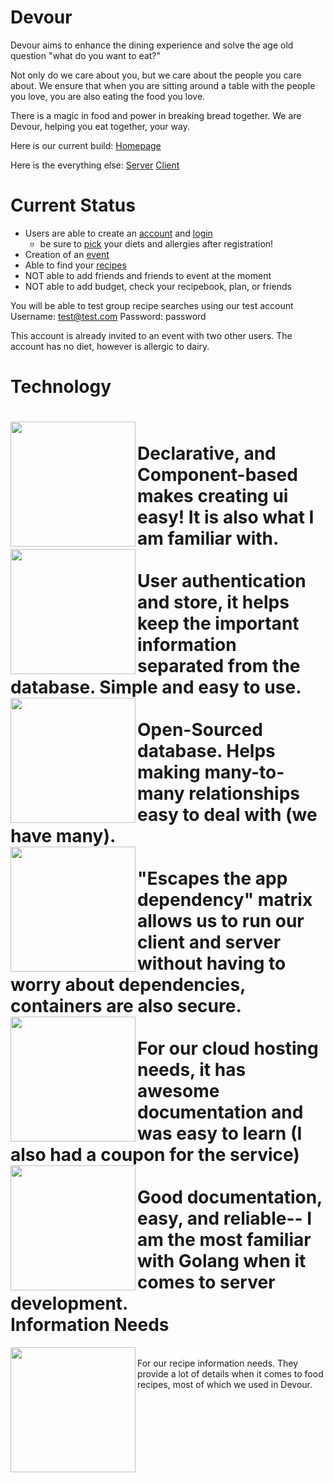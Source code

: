 Devour
========

Devour aims to enhance the dining experience and solve the age old question "what do you want to eat?"

Not only do we care about you, but we care about the people you care about.
We ensure that when you are sitting around a table with the people you love, you are also eating the food you love. 

There is a magic in food and power in breaking bread together. 
We are Devour, helping you eat together, your way.

Here is our current build:
[Homepage](https://dvr.leedann.me)

Here is the everything else:
[Server](https://github.com/leedann/devour/tree/master/devoursvr)
[Client](https://github.com/leedann/devour/tree/master/dvrclient)


Current Status
=======

- Users are able to create an [account](https://dvr.leedann.me/register) and [login](https://dvr.leedann.me/)
  - be sure to [pick](https://dvr.leedann.me/survey) your diets and allergies after registration!
- Creation of an [event](https://dvr.leedann.me/create)
- Able to find your [recipes](https://dvr.leedann.me/recipes)
- NOT able to add friends and friends to event at the moment
- NOT able to add budget, check your recipebook, plan, or friends

You will be able to test group recipe searches using our test account
Username: test@test.com
Password: password

This account is already invited to an event with two other users.
The account has no diet, however is allergic to dairy.

Technology
=======

<img src="http://react-etc.net/files/2016-07/logo-578x270.png" align="left" width="200"/> <br />
Declarative, and Component-based makes creating ui easy! It is also what I am familiar with.
<br />
<img src="http://octivi.com/wp-content/uploads/2014/05/redis.png" align="left" width="200"/><br />
User authentication and store, it helps keep the important information separated from the database. Simple and easy to use.
<br />
<img src="https://softwareengineeringdaily.com/wp-content/uploads/2016/10/PostgreSQL.png" align="left" width="200"/><br />
Open-Sourced database. Helps making many-to-many relationships easy to deal with (we have many).
<br />
<img src="https://msopentech.com/wp-content/uploads/dockericon.png" align="left"  width="200"/><br />
"Escapes the app dependency" matrix allows us to run our client and server without having to worry about dependencies, containers are also secure.
<br />
<img src="https://dwa5x7aod66zk.cloudfront.net/assets/pack/logo-digitalocean-3d328c1d6619d314d47aab1259c1235b1339c343e12df62a688076bf6ceac866.jpg" align="left" width="200"/> <br />
For our cloud hosting needs, it has awesome documentation and was easy to learn (I also had a coupon for the service)
<br />
<img src="https://www.spaceotechnologies.com/wp-content/uploads/2016/01/go_lang1.png" align="left" width="200"/><br />
Good documentation, easy, and reliable-- I am the most familiar with Golang when it comes to server development.
<br />
Information Needs
=======

<img src="https://upload.wikimedia.org/wikipedia/commons/thumb/1/18/Yummly_logo.png/1200px-Yummly_logo.png" align="left" width="200"/> <br />
For our recipe information needs. They provide a lot of details when it comes to food recipes, most of which we used in Devour.


